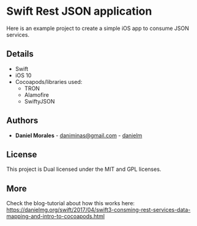 # Swift Rest JSON application

Here is an example project to create a simple iOS app to consume JSON services.

## Details
- Swift
- iOS 10
- Cocoapods/libraries used: 
  - TRON
  - Alamofire
  - SwiftyJSON

## Authors

* **Daniel Morales** - <daniminas@gmail.com> - [danielm](https://github.com/danielm)

## License

This project is Dual licensed under the MIT and GPL licenses.

## More
Check the blog-tutorial about how this works here:
https://danielmg.org/swift/2017/04/swift3-consming-rest-services-data-mapping-and-intro-to-cocoapods.html
